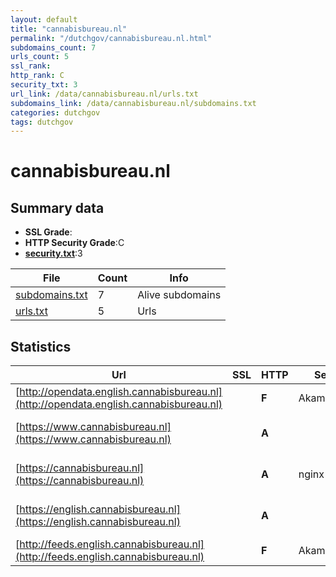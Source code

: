 ```yaml
---
layout: default
title: "cannabisbureau.nl"
permalink: "/dutchgov/cannabisbureau.nl.html"
subdomains_count: 7
urls_count: 5
ssl_rank: 
http_rank: C
security_txt: 3
url_link: /data/cannabisbureau.nl/urls.txt
subdomains_link: /data/cannabisbureau.nl/subdomains.txt
categories: dutchgov
tags: dutchgov
---
```



# cannabisbureau.nl
## Summary data


 - **SSL Grade**:
 - **HTTP Security Grade**:C
 - **[security.txt](https://www.digitaleoverheid.nl/nieuws/standaard-security-txt-nu-verplicht-voor-overheid/)**:3


| File       | Count | Info |
|------------|-------|------|
|[subdomains.txt](/DutchGovScope/data/cannabisbureau.nl/subdomains.txt)|7|Alive subdomains|
|[urls.txt](/DutchGovScope/data/cannabisbureau.nl/urls.txt)|5|Urls|


## Statistics


| Url | SSL | HTTP | Server | Cookie | HSTS | CORS | CTO | CSP | XFO | XXP | RP |FP| Tech |Title |
|--------|-------|-------|------|------|------|------|------|------|------|------|------|------|------|------|
|[http://opendata.english.cannabisbureau.nl](http://opendata.english.cannabisbureau.nl)| | **F**|AkamaiGHost| | | | | | | | :white_check_mark: | |HSTS Nginx|Invalid URL|
|[https://www.cannabisbureau.nl](https://www.cannabisbureau.nl)| | **A**|| |:white_check_mark: | | |:warning: | :white_check_mark: | | :white_check_mark: | |Bloomreach HSTS HTTP/3|Bureau Medicinal...|
|[https://cannabisbureau.nl](https://cannabisbureau.nl)| | **A**|nginx| |:white_check_mark: | | |:warning: | :white_check_mark: | | :white_check_mark: | |HSTS Nginx|301 Moved Perman...|
|[https://english.cannabisbureau.nl](https://english.cannabisbureau.nl)| | **A**|| |:white_check_mark: | | |:warning: | :white_check_mark: | | :white_check_mark: | |Bloomreach HSTS HTTP/3|Office of Medici...|
|[http://feeds.english.cannabisbureau.nl](http://feeds.english.cannabisbureau.nl)| | **F**|AkamaiGHost| | | | | | | | :white_check_mark: | |HSTS Nginx|Invalid URL|


